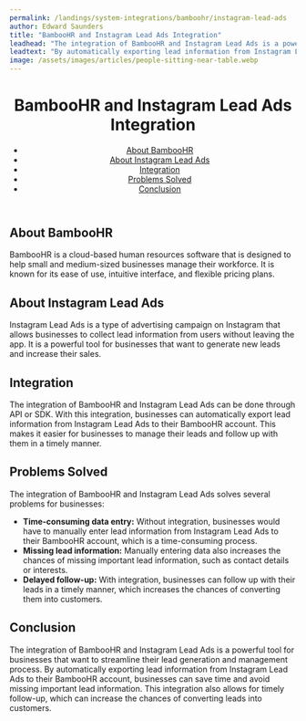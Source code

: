 ```yaml
---
permalink: /landings/system-integrations/bamboohr/instagram-lead-ads
author: Edward Saunders
title: "BambooHR and Instagram Lead Ads Integration"
leadhead: "The integration of BambooHR and Instagram Lead Ads is a powerful tool for businesses that want to streamline their lead generation and management process"
leadtext: "By automatically exporting lead information from Instagram Lead Ads to their BambooHR account, businesses can save time and avoid missing important lead information. This integration also allows for timely follow-up, which can increase the chances of converting leads into customers."
image: /assets/images/articles/people-sitting-near-table.webp
---
```

<div class="arttext">	<header>
		<h1>BambooHR and Instagram Lead Ads Integration</h1>
		<nav>
			<ul>
				<li><a href="#about-bambooHR">About BambooHR</a></li>
				<li><a href="#about-instagram-lead-ads">About Instagram Lead Ads</a></li>
				<li><a href="#integration">Integration</a></li>
				<li><a href="#problems-solved">Problems Solved</a></li>
				<li><a href="#conclusion">Conclusion</a></li>
			</ul>
		</nav>
	</header>
	<main>
		<section id="about-bambooHR">
			<h2>About BambooHR</h2>
			<p>BambooHR is a cloud-based human resources software that is designed to help small and medium-sized businesses manage their workforce. It is known for its ease of use, intuitive interface, and flexible pricing plans.</p>
		</section>
		<section id="about-instagram-lead-ads">
			<h2>About Instagram Lead Ads</h2>
			<p>Instagram Lead Ads is a type of advertising campaign on Instagram that allows businesses to collect lead information from users without leaving the app. It is a powerful tool for businesses that want to generate new leads and increase their sales.</p>
		</section>
		<section id="integration">
			<h2>Integration</h2>
			<p>The integration of BambooHR and Instagram Lead Ads can be done through API or SDK. With this integration, businesses can automatically export lead information from Instagram Lead Ads to their BambooHR account. This makes it easier for businesses to manage their leads and follow up with them in a timely manner.</p>
		</section>
		<section id="problems-solved">
			<h2>Problems Solved</h2>
			<p>The integration of BambooHR and Instagram Lead Ads solves several problems for businesses:</p>
			<ul>
				<li><strong>Time-consuming data entry:</strong> Without integration, businesses would have to manually enter lead information from Instagram Lead Ads to their BambooHR account, which is a time-consuming process.</li>
				<li><strong>Missing lead information:</strong> Manually entering data also increases the chances of missing important lead information, such as contact details or interests.</li>
				<li><strong>Delayed follow-up:</strong> With integration, businesses can follow up with their leads in a timely manner, which increases the chances of converting them into customers.</li>
			</ul>
		</section>
		<section id="conclusion">
			<h2>Conclusion</h2>
			<p>The integration of BambooHR and Instagram Lead Ads is a powerful tool for businesses that want to streamline their lead generation and management process. By automatically exporting lead information from Instagram Lead Ads to their BambooHR account, businesses can save time and avoid missing important lead information. This integration also allows for timely follow-up, which can increase the chances of converting leads into customers.</p>
		</section>
	</main>
</div>